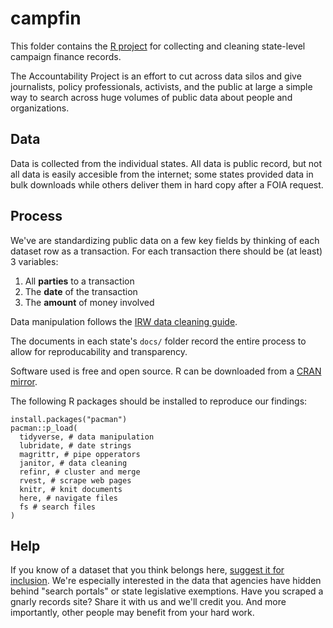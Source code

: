 # campfin

This folder contains the [R project](https://support.rstudio.com/hc/en-us/articles/200526207-Using-Projects) for collecting and cleaning state-level campaign finance records.

The Accountability Project is an effort to cut across data silos and give journalists, policy professionals, activists, and the public at large a simple way to search across huge volumes of public data about people and organizations.

## Data

Data is collected from the individual states. All data is public record, but not all data is easily accesible from the internet; some states provided data in bulk downloads while others deliver them in hard copy after a FOIA request.

## Process

We've are standardizing public data on a few key fields by thinking of each dataset row as a transaction. For each transaction there should be (at least) 3 variables:

1. All **parties** to a transaction
2. The **date** of the transaction
3. The **amount** of money involved

Data manipulation follows the [IRW data cleaning guide](accountability_datacleaning/IRW_guides/data_check_guide.md).

The documents in each state's `docs/` folder record the entire process to allow for reproducability and transparency.

Software used is free and open source. R can be downloaded from a [CRAN mirror](https://cloud.r-project.org/). 

The following R packages should be installed to reproduce our findings:

```
install.packages("pacman")
pacman::p_load(
  tidyverse, # data manipulation
  lubridate, # date strings
  magrittr, # pipe opperators
  janitor, # data cleaning
  refinr, # cluster and merge
  rvest, # scrape web pages
  knitr, # knit documents
  here, # navigate files
  fs # search files
)
```

## Help

If you know of a dataset that you think belongs here, [suggest it for inclusion](https://www.publicaccountability.org/static/apps/submit/index.html). We're especially interested in the data that agencies have hidden behind "search portals" or state legislative exemptions. Have you scraped a gnarly records site? Share it with us and we'll credit you. And more importantly, other people may benefit from your hard work.
